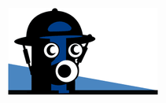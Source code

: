 <img src="/images/backbone-boilerplate.png">

<style scoped>
  @host {
    background-color: #3272E4;
    color: #FFF;
  }
</style>
